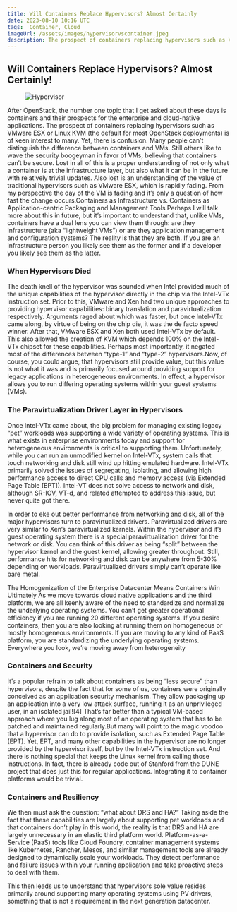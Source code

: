 ```yaml
---
title: Will Containers Replace Hypervisors? Almost Certainly
date: 2023-08-10 10:16 UTC
tags:  Container, Cloud
imageUrl: /assets/images/hypervisorvscontainer.jpeg
description: The prospect of containers replacing hypervisors such as VMware ESX or Linux KVM deployment interest to many.
---
```


## Will Containers Replace Hypervisors? Almost Certainly!

<figure class="blog__image">
   <img src="/assets/images/hypervisorvscontainer.jpeg" alt="Hypervisor" >
</figure>

After OpenStack, the number one topic that I get asked about these days is containers and their prospects for the enterprise and cloud-native applications. The prospect of containers replacing hypervisors such as VMware ESX or Linux KVM (the default for most OpenStack deployments) is of keen interest to many. Yet, there is confusion. Many people can’t distinguish the difference between containers and VMs. Still others like to wave the security boogeyman in favor of VMs, believing that containers can’t be secure. Lost in all of this is a proper understanding of not only what a container is at the infrastructure layer, but also what it can be in the future with relatively trivial updates. Also lost is an understanding of the value of traditional hypervisors such as VMware ESX, which is rapidly fading. From my perspective the day of the VM is fading and it’s only a question of how fast the change occurs.Containers as Infrastructure vs. Containers as Application-centric Packaging and Management Tools Perhaps I will talk more about this in future, but it’s important to understand that, unlike VMs, containers have a dual lens you can view them through: are they infrastructure (aka “lightweight VMs”) or are they application management and configuration systems? The reality is that they are both. If you are an infrastructure person you likely see them as the former and if a developer you likely see them as the latter.

### When Hypervisors Died
The death knell of the hypervisor was sounded when Intel provided much of the unique capabilities of the hypervisor directly in the chip via the Intel-VTx instruction set. Prior to this, VMware and Xen had two unique approaches to providing hypervisor capabilities: binary translation and paravirtualization respectively. Arguments raged about which was faster, but once Intel-VTx came along, by virtue of being on the chip die, it was the de facto speed winner. After that, VMware ESX and Xen both used Intel-VTx by default. This also allowed the creation of KVM which depends 100% on the Intel-VTx chipset for these capabilities. Perhaps most importantly, it negated most of the differences between “type-1” and “type-2” hypervisors.Now, of course, you could argue, that hypervisors still provide value, but this value is not what it was and is primarily focused around providing support for legacy applications in heterogeneous environments. In effect, a hypervisor allows you to run differing operating systems within your guest systems (VMs).

### The Paravirtualization Driver Layer in Hypervisors
Once Intel-VTx came about, the big problem for managing existing legacy “pet” workloads was supporting a wide variety of operating systems. This is what exists in enterprise environments today and support for heterogeneous environments is critical to supporting them. Unfortunately, while you can run an unmodified kernel on Intel-VTx, system calls that touch networking and disk still wind up hitting emulated hardware. Intel-VTx primarily solved the issues of segregating, isolating, and allowing high performance access to direct CPU calls and memory access (via Extended Page Table [EPT]). Intel-VT does not solve access to network and disk, although SR-IOV, VT-d, and related attempted to address this issue, but never quite got there.

In order to eke out better performance from networking and disk, all of the major hypervisors turn to paravirtualized drivers. Paravirtualized drivers are very similar to Xen’s paravirtualized kernels. Within the hypervisor and it’s guest operating system there is a special paravirtualization driver for the network or disk. You can think of this driver as being “split” between the hypervisor kernel and the guest kernel, allowing greater throughput.
Still, performance hits for networking and disk can be anywhere from 5-30% depending on workloads. Paravirtualized drivers simply can’t operate like bare metal.

The Homogenization of the Enterprise Datacenter Means Containers Win Ultimately
As we move towards cloud native applications and the third platform, we are all keenly aware of the need to standardize and normalize the underlying operating systems. You can’t get greater operational efficiency if you are running 20 different operating systems. If you desire containers, then you are also looking at running them on homogeneous or mostly homogeneous environments. If you are moving to any kind of PaaS platform, you are standardizing the underlying operating systems. Everywhere you look, we’re moving away from heterogeneity

### Containers and Security
It’s a popular refrain to talk about containers as being “less secure” than hypervisors, despite the fact that for some of us, containers were originally conceived as an application security mechanism. They allow packaging up an application into a very low attack surface, running it as an unprivileged user, in an isolated jail![4] That’s far better than a typical VM-based approach where you lug along most of an operating system that has to be patched and maintained regularly.But many will point to the magic voodoo that a hypervisor can do to provide isolation, such as Extended Page Table (EPT). Yet, EPT, and many other capabilities in the hypervisor are no longer provided by the hypervisor itself, but by the Intel-VTx instruction set. And there is nothing special that keeps the Linux kernel from calling those instructions. In fact, there is already code out of Stanford from the DUNE project that does just this for regular applications. Integrating it to container platforms would be trivial.

### Containers and Resiliency
We then must ask the question: “what about DRS and HA?” Taking aside the fact that these capabilities are largely about supporting pet workloads and that containers don’t play in this world, the reality is that DRS and HA are largely unnecessary in an elastic third platform world. Platform-as-a-Service (PaaS) tools like Cloud Foundry, container management systems like Kubernetes, Rancher, Mesos, and similar management tools are already designed to dynamically scale your workloads. They detect performance and failure issues within your running application and take proactive steps to deal with them.

This then leads us to understand that hypervisors sole value resides primarily around supporting many operating systems using PV drivers, something that is not a requirement in the next generation datacenter.
